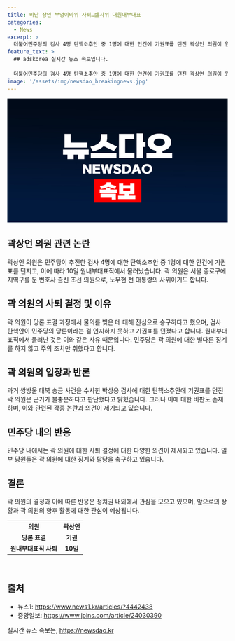 ```yaml
---
title: 비난 장인 부엉이바위 사퇴…盧사위 대원내부대표
categories:
  - News
excerpt: >
  더불어민주당의 검사 4명 탄핵소추안 중 1명에 대한 안건에 기권표를 던진 곽상언 의원이 원내부대표직에서 물러났다. 민주당은 곽 의원에 대한 주의 조치만 하며 별다른 징계를 하지 않았는데, 이에 대한 논란이 이어졌다. 특히, 이재명 전 민주당 대표 팬 카페와 당원 커뮤니티에선 곽 의원에 대한 비난이 빗발쳤다. 이로 인해 논란이 일고 있으며, 민주당 내부에서 곽 의원에 대한 징계와 탈당을 촉구하는 목소리가 높아지고 있다.
feature_text: >
  ## adskorea 실시간 뉴스 속보입니다.

  더불어민주당의 검사 4명 탄핵소추안 중 1명에 대한 안건에 기권표를 던진 곽상언 의원이 원내부대표직에서 물러났다. 민주당은 곽 의원에 대한 주의 조치만 하며 별다른 징계를 하지 않았는데, 이에 대한 논란이 이어졌다. 특히, 이재명 전 민주당 대표 팬 카페와 당원 커뮤니티에선 곽 의원에 대한 비난이 빗발쳤다. 이로 인해 논란이 일고 있으며, 민주당 내부에서 곽 의원에 대한 징계와 탈당을 촉구하는 목소리가 높아지고 있다.
image: '/assets/img/newsdao_breakingnews.jpg'
---
```


<p><img src="/assets/img/newsdao_breakingnews.jpg" alt="adskorea 속보" /></p>

<h2>곽상언 의원 관련 논란</h2>

<p data-ke-size="size16">곽상언 의원은 민주당이 추진한 검사 4명에 대한 탄핵소추안 중 1명에 대한 안건에 기권표를 던지고, 이에 따라 10일 원내부대표직에서 물러났습니다. 곽 의원은 서울 종로구에 지역구를 둔 변호사 출신 초선 의원으로, 노무현 전 대통령의 사위이기도 합니다.</p>

<h2>곽 의원의 사퇴 결정 및 이유</h2>

<p data-ke-size="size16">곽 의원이 당론 표결 과정에서 물의를 빚은 데 대해 진심으로 송구하다고 했으며, 검사 탄핵안이 민주당의 당론이라는 걸 인지하지 못하고 기권표를 던졌다고 합니다. 원내부대표직에서 물러난 것은 이와 같은 사유 때문입니다. 민주당은 곽 의원에 대한 별다른 징계를 하지 않고 주의 조치만 취했다고 합니다.</p>

<h2>곽 의원의 입장과 반론</h2>

<p data-ke-size="size16">과거 쌍방울 대북 송금 사건을 수사한 박상용 검사에 대한 탄핵소추안에 기권표를 던진 곽 의원은 근거가 불충분하다고 판단했다고 밝혔습니다. 그러나 이에 대한 비판도 존재하며, 이와 관련된 각종 논란과 의견이 제기되고 있습니다.</p>

<h2>민주당 내의 반응</h2>

<p data-ke-size="size16">민주당 내에서는 곽 의원에 대한 사퇴 결정에 대한 다양한 의견이 제시되고 있습니다. 일부 당원들은 곽 의원에 대한 징계와 탈당을 촉구하고 있습니다.</p>

<h2>결론</h2>

<p data-ke-size="size16">곽 의원의 결정과 이에 따른 반응은 정치권 내외에서 관심을 모으고 있으며, 앞으로의 상황과 곽 의원의 향후 활동에 대한 관심이 예상됩니다.</p>

<table>
    <tbody>
        <tr>
            <td style="text-align: center; height: 17px;"><b>의원</b></td>
            <td style="text-align: center; height: 17px;"><b>곽상언</b></td>
        </tr>
        <tr>
            <td style="text-align: center; height: 17px;"><b>당론 표결</b></td>
            <td style="text-align: center; height: 17px;"><b>기권</b></td>
        </tr>
        <tr>
            <td style="text-align: center; height: 17px;"><b>원내부대표직 사퇴</b></td>
            <td style="text-align: center; height: 17px;"><b>10일</b></td>
        </tr>
    </tbody>
</table>

<p data-ke-size="size16">&nbsp;</p>

<h2>출처</h2>

<ul>
    <li>뉴스1: <a href="https://www.news1.kr/articles/?4442438" target="_blank" rel="noopener">https://www.news1.kr/articles/?4442438</a></li>
    <li>중앙일보: <a href="https://www.joins.com/article/24030390" target="_blank" rel="noopener">https://www.joins.com/article/24030390</a></li>
</ul>

<p data-ke-size="size16"></p>
실시간 뉴스 속보는, <a href="https://newsdao.kr" rel="dofollow">https://newsdao.kr</a>


